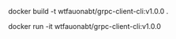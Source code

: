 docker build -t wtfauonabt/grpc-client-cli:v1.0.0 .

docker run -it wtfauonabt/grpc-client-cli:v1.0.0
